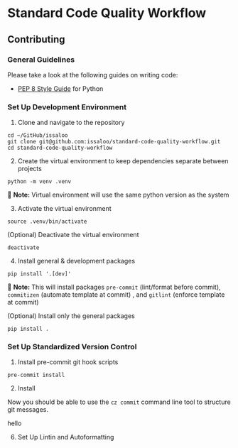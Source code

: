 # Standard Code Quality Workflow

## Contributing

### General Guidelines
Please take a look at the following guides on writing code:
- [PEP 8 Style Guide](https://www.python.org/dev/peps/pep-0008/) for Python

### Set Up Development Environment
1. Clone and navigate to the repository
```shell
cd ~/GitHub/issaloo
git clone git@github.com:issaloo/standard-code-quality-workflow.git
cd standard-code-quality-workflow
```

2. Create the virtual environment to keep dependencies separate between projects
```shell
python -m venv .venv
```
:memo: **Note:** Virtual environment will use the same python version as the system

3. Activate the virtual environment
```shell
source .venv/bin/activate
```
(Optional) Deactivate the virtual environment
```shell
deactivate
```

4. Install general & development packages
```shell
pip install '.[dev]'
```
:memo: **Note:** This will install packages ``pre-commit`` (lint/format before commit), ``commitizen`` (automate template at commit) , and ``gitlint`` (enforce template at commit)

(Optional) Install only the general packages
```shell
pip install .
```

### Set Up Standardized Version Control

1. Install pre-commit git hook scripts
```shell
pre-commit install
```

2. Install 

Now you should be able to use the `cz commit` command line tool to structure git messages.

hello

6. Set Up Lintin and Autoformatting

